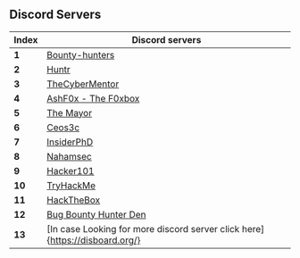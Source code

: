 
## Discord Servers
Index | Discord servers
-- | --
**1** | [Bounty-hunters](https://discord.com/invite/EGnDD9A)
**2** | [Huntr](https://discord.com/invite/zXVJPbT)
**3** | [TheCyberMentor](https://discord.gg/)
**4** | [AshF0x - The F0xbox](https://discord.gg/RCTy5zS)
**5** | [The Mayor](https://discord.gg/EN2ya9h)
**6** | [Ceos3c](https://discord.gg/SBK3hkR)
**7** | [InsiderPhD](https://discord.gg/rdQcSk7a)
**8** | [Nahamsec](https://discord.gg/d6dENAq)
**9** | [Hacker101](https://discord.gg/WrCTm8h)
**10** | [TryHackMe](https://discord.gg/KsAEejZ)
**11** | [HackTheBox](https://discord.gg/FrRJ3Z8)
**12** | [Bug Bounty Hunter Den](https://discord.com/invite/3B86tZa)
**13** | [In case Looking for more discord server click here]{https://disboard.org/}
